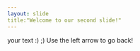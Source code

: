 ```yaml
---
layout: slide
title:"Welcome to our second slide!"
---
```

your text :) ;)
Use the left arrow to go back!
